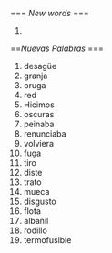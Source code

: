 === *New words* ===

1. 

==*Nuevas Palabras* ===

1. desagüe
2. granja
3. oruga
4. red
5. Hicimos
6. oscuras
7. peinaba  
8. renunciaba
9. volviera
10. fuga
11. tiro
12. diste
13. trato
14. mueca
15. disgusto
16. flota
17. albañil
18. rodillo
19. termofusible
